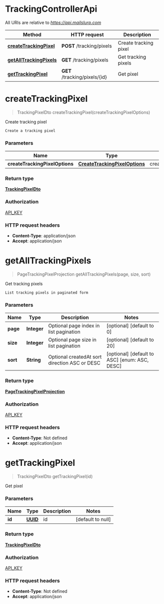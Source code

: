 # TrackingControllerApi

All URIs are relative to *https://api.mailslurp.com*

Method | HTTP request | Description
------------- | ------------- | -------------
[**createTrackingPixel**](TrackingControllerApi#createTrackingPixel) | **POST** /tracking/pixels | Create tracking pixel
[**getAllTrackingPixels**](TrackingControllerApi#getAllTrackingPixels) | **GET** /tracking/pixels | Get tracking pixels
[**getTrackingPixel**](TrackingControllerApi#getTrackingPixel) | **GET** /tracking/pixels/{id} | Get pixel


<a name="createTrackingPixel"></a>
# **createTrackingPixel**
> TrackingPixelDto createTrackingPixel(createTrackingPixelOptions)

Create tracking pixel

    Create a tracking pixel

### Parameters

Name | Type | Description  | Notes
------------- | ------------- | ------------- | -------------
 **createTrackingPixelOptions** | [**CreateTrackingPixelOptions**](../Models/CreateTrackingPixelOptions)| createTrackingPixelOptions |

### Return type

[**TrackingPixelDto**](../Models/TrackingPixelDto)

### Authorization

[API_KEY](../README#API_KEY)

### HTTP request headers

- **Content-Type**: application/json
- **Accept**: application/json

<a name="getAllTrackingPixels"></a>
# **getAllTrackingPixels**
> PageTrackingPixelProjection getAllTrackingPixels(page, size, sort)

Get tracking pixels

    List tracking pixels in paginated form

### Parameters

Name | Type | Description  | Notes
------------- | ------------- | ------------- | -------------
 **page** | **Integer**| Optional page index in list pagination | [optional] [default to 0]
 **size** | **Integer**| Optional page size in list pagination | [optional] [default to 20]
 **sort** | **String**| Optional createdAt sort direction ASC or DESC | [optional] [default to ASC] [enum: ASC, DESC]

### Return type

[**PageTrackingPixelProjection**](../Models/PageTrackingPixelProjection)

### Authorization

[API_KEY](../README#API_KEY)

### HTTP request headers

- **Content-Type**: Not defined
- **Accept**: application/json

<a name="getTrackingPixel"></a>
# **getTrackingPixel**
> TrackingPixelDto getTrackingPixel(id)

Get pixel

### Parameters

Name | Type | Description  | Notes
------------- | ------------- | ------------- | -------------
 **id** | [**UUID**](../Models/)| id | [default to null]

### Return type

[**TrackingPixelDto**](../Models/TrackingPixelDto)

### Authorization

[API_KEY](../README#API_KEY)

### HTTP request headers

- **Content-Type**: Not defined
- **Accept**: application/json

